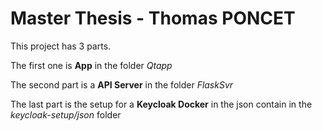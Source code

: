 # Master Thesis - Thomas PONCET

This project has 3 parts.

The first one is **App** in the folder _Qtapp_

The second part is a **API Server** in the folder _FlaskSvr_

The last part is the setup for a **Keycloak Docker** in the json contain in the _keycloak-setup/json_ folder